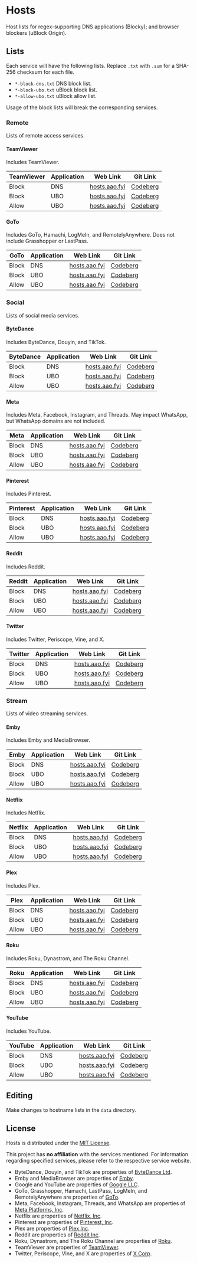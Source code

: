 # Hosts
Host lists for regex-supporting DNS applications (Blocky); and browser blockers (uBlock Origin).

## Lists
Each service will have the following lists. Replace `.txt` with `.sum` for a SHA-256 checksum for each file.

+ `*-block-dns.txt` DNS block list.
+ `*-block-ubo.txt` uBlock block list.
+ `*-allow-ubo.txt` uBlock allow list.

Usage of the block lists will break the corresponding services.

### Remote
Lists of remote access services.

#### TeamViewer
Includes TeamViewer.

| TeamViewer | Application | Web Link | Git Link |
| --------- | ----------- | -------- | -------- |
| Block | DNS | [hosts.aao.fyi](https://hosts.aao.fyi/remote/teamviewer-block-dns.txt) | [Codeberg](https://codeberg.org/aao-fyi/hosts/raw/branch/main/static/remote/teamviewer-block-dns.txt) |
| Block | UBO | [hosts.aao.fyi](https://hosts.aao.fyi/remote/teamviewer-block-ubo.txt) | [Codeberg](https://codeberg.org/aao-fyi/hosts/raw/branch/main/static/remote/teamviewer-block-ubo.txt) |
| Allow | UBO | [hosts.aao.fyi](https://hosts.aao.fyi/remote/teamviewer-allow-ubo.txt) | [Codeberg](https://codeberg.org/aao-fyi/hosts/raw/branch/main/static/remote/teamviewer-allow-ubo.txt) |

#### GoTo
Includes GoTo, Hamachi, LogMeIn, and RemotelyAnywhere. Does not include Grasshopper or LastPass.

| GoTo | Application | Web Link | Git Link |
| --------- | ----------- | -------- | -------- |
| Block | DNS | [hosts.aao.fyi](https://hosts.aao.fyi/remote/goto-block-dns.txt) | [Codeberg](https://codeberg.org/aao-fyi/hosts/raw/branch/main/static/remote/goto-block-dns.txt) |
| Block | UBO | [hosts.aao.fyi](https://hosts.aao.fyi/remote/goto-block-ubo.txt) | [Codeberg](https://codeberg.org/aao-fyi/hosts/raw/branch/main/static/remote/goto-block-ubo.txt) |
| Allow | UBO | [hosts.aao.fyi](https://hosts.aao.fyi/remote/goto-allow-ubo.txt) | [Codeberg](https://codeberg.org/aao-fyi/hosts/raw/branch/main/static/remote/goto-allow-ubo.txt) |

### Social
Lists of social media services.

#### ByteDance
Includes ByteDance, Douyin, and TikTok.

| ByteDance | Application | Web Link | Git Link |
| --------- | ----------- | -------- | -------- |
| Block | DNS | [hosts.aao.fyi](https://hosts.aao.fyi/social/bytedance-block-dns.txt) | [Codeberg](https://codeberg.org/aao-fyi/hosts/raw/branch/main/static/social/bytedance-block-dns.txt) |
| Block | UBO | [hosts.aao.fyi](https://hosts.aao.fyi/social/bytedance-block-ubo.txt) | [Codeberg](https://codeberg.org/aao-fyi/hosts/raw/branch/main/static/social/bytedance-block-ubo.txt) |
| Allow | UBO | [hosts.aao.fyi](https://hosts.aao.fyi/social/bytedance-allow-ubo.txt) | [Codeberg](https://codeberg.org/aao-fyi/hosts/raw/branch/main/static/social/bytedance-allow-ubo.txt) |

#### Meta
Includes Meta, Facebook, Instagram, and Threads. May impact WhatsApp, but WhatsApp domains are not included.

| Meta | Application | Web Link | Git Link |
| ---- | ----------- | -------- | -------- |
| Block | DNS | [hosts.aao.fyi](https://hosts.aao.fyi/social/meta-block-dns.txt) | [Codeberg](https://codeberg.org/aao-fyi/hosts/raw/branch/main/static/social/meta-block-dns.txt) |
| Block | UBO | [hosts.aao.fyi](https://hosts.aao.fyi/social/meta-block-ubo.txt) | [Codeberg](https://codeberg.org/aao-fyi/hosts/raw/branch/main/static/social/meta-block-ubo.txt) |
| Allow | UBO | [hosts.aao.fyi](https://hosts.aao.fyi/social/meta-allow-ubo.txt) | [Codeberg](https://codeberg.org/aao-fyi/hosts/raw/branch/main/static/social/meta-allow-ubo.txt) |

#### Pinterest
Includes Pinterest.

| Pinterest | Application | Web Link | Git Link |
| --------- | ----------- | -------- | -------- |
| Block | DNS | [hosts.aao.fyi](https://hosts.aao.fyi/social/pinterest-block-dns.txt) | [Codeberg](https://codeberg.org/aao-fyi/hosts/raw/branch/main/static/social/pinterest-block-dns.txt) |
| Block | UBO | [hosts.aao.fyi](https://hosts.aao.fyi/social/pinterest-block-ubo.txt) | [Codeberg](https://codeberg.org/aao-fyi/hosts/raw/branch/main/static/social/pinterest-block-ubo.txt) |
| Allow | UBO | [hosts.aao.fyi](https://hosts.aao.fyi/social/pinterest-allow-ubo.txt) | [Codeberg](https://codeberg.org/aao-fyi/hosts/raw/branch/main/static/social/pinterest-allow-ubo.txt) |

#### Reddit
Includes Reddit.

| Reddit | Application | Web Link | Git Link |
| ------ | ----------- | -------- | -------- |
| Block | DNS | [hosts.aao.fyi](https://hosts.aao.fyi/social/reddit-block-dns.txt) | [Codeberg](https://codeberg.org/aao-fyi/hosts/raw/branch/main/static/social/reddit-block-dns.txt) |
| Block | UBO | [hosts.aao.fyi](https://hosts.aao.fyi/social/reddit-block-ubo.txt) | [Codeberg](https://codeberg.org/aao-fyi/hosts/raw/branch/main/static/social/reddit-block-ubo.txt) |
| Allow | UBO | [hosts.aao.fyi](https://hosts.aao.fyi/social/reddit-allow-ubo.txt) | [Codeberg](https://codeberg.org/aao-fyi/hosts/raw/branch/main/static/social/reddit-allow-ubo.txt) |

#### Twitter
Includes Twitter, Periscope, Vine, and X.

| Twitter | Application | Web Link | Git Link |
| ------- | ----------- | -------- | -------- |
| Block | DNS | [hosts.aao.fyi](https://hosts.aao.fyi/social/twitter-block-dns.txt) | [Codeberg](https://codeberg.org/aao-fyi/hosts/raw/branch/main/static/social/twitter-block-dns.txt) |
| Block | UBO | [hosts.aao.fyi](https://hosts.aao.fyi/social/twitter-block-ubo.txt) | [Codeberg](https://codeberg.org/aao-fyi/hosts/raw/branch/main/static/social/twitter-block-ubo.txt) |
| Allow | UBO | [hosts.aao.fyi](https://hosts.aao.fyi/social/twitter-allow-ubo.txt) | [Codeberg](https://codeberg.org/aao-fyi/hosts/raw/branch/main/static/social/twitter-allow-ubo.txt) |

### Stream
Lists of video streaming services.

#### Emby
Includes Emby and MediaBrowser.

| Emby | Application | Web Link | Git Link |
| ---- | ----------- | -------- | -------- |
| Block | DNS | [hosts.aao.fyi](https://hosts.aao.fyi/stream/emby-block-dns.txt) | [Codeberg](https://codeberg.org/aao-fyi/hosts/raw/branch/main/static/stream/emby-block-dns.txt) |
| Block | UBO | [hosts.aao.fyi](https://hosts.aao.fyi/stream/emby-block-ubo.txt) | [Codeberg](https://codeberg.org/aao-fyi/hosts/raw/branch/main/static/stream/emby-block-ubo.txt) |
| Allow | UBO | [hosts.aao.fyi](https://hosts.aao.fyi/stream/emby-allow-ubo.txt) | [Codeberg](https://codeberg.org/aao-fyi/hosts/raw/branch/main/static/stream/emby-allow-ubo.txt) |

#### Netflix
Includes Netflix.

| Netflix | Application | Web Link | Git Link |
| ---- | ----------- | -------- | -------- |
| Block | DNS | [hosts.aao.fyi](https://hosts.aao.fyi/stream/netflix-block-dns.txt) | [Codeberg](https://codeberg.org/aao-fyi/hosts/raw/branch/main/static/stream/netflix-block-dns.txt) |
| Block | UBO | [hosts.aao.fyi](https://hosts.aao.fyi/stream/netflix-block-ubo.txt) | [Codeberg](https://codeberg.org/aao-fyi/hosts/raw/branch/main/static/stream/netflix-block-ubo.txt) |
| Allow | UBO | [hosts.aao.fyi](https://hosts.aao.fyi/stream/netflix-allow-ubo.txt) | [Codeberg](https://codeberg.org/aao-fyi/hosts/raw/branch/main/static/stream/netflix-allow-ubo.txt) |

#### Plex
Includes Plex.

| Plex | Application | Web Link | Git Link |
| ---- | ----------- | -------- | -------- |
| Block | DNS | [hosts.aao.fyi](https://hosts.aao.fyi/stream/plex-block-dns.txt) | [Codeberg](https://codeberg.org/aao-fyi/hosts/raw/branch/main/static/stream/plex-block-dns.txt) |
| Block | UBO | [hosts.aao.fyi](https://hosts.aao.fyi/stream/plex-block-ubo.txt) | [Codeberg](https://codeberg.org/aao-fyi/hosts/raw/branch/main/static/stream/plex-block-ubo.txt) |
| Allow | UBO | [hosts.aao.fyi](https://hosts.aao.fyi/stream/plex-allow-ubo.txt) | [Codeberg](https://codeberg.org/aao-fyi/hosts/raw/branch/main/static/stream/plex-allow-ubo.txt) |

#### Roku
Includes Roku, Dynastrom, and The Roku Channel.

| Roku | Application | Web Link | Git Link |
| ---- | ----------- | -------- | -------- |
| Block | DNS | [hosts.aao.fyi](https://hosts.aao.fyi/stream/roku-block-dns.txt) | [Codeberg](https://codeberg.org/aao-fyi/hosts/raw/branch/main/static/stream/roku-block-dns.txt) |
| Block | UBO | [hosts.aao.fyi](https://hosts.aao.fyi/stream/roku-block-ubo.txt) | [Codeberg](https://codeberg.org/aao-fyi/hosts/raw/branch/main/static/stream/roku-block-ubo.txt) |
| Allow | UBO | [hosts.aao.fyi](https://hosts.aao.fyi/stream/roku-allow-ubo.txt) | [Codeberg](https://codeberg.org/aao-fyi/hosts/raw/branch/main/static/stream/roku-allow-ubo.txt) |

#### YouTube
Includes YouTube.

| YouTube | Application | Web Link | Git Link |
| ------- | ----------- | -------- | -------- |
| Block | DNS | [hosts.aao.fyi](https://hosts.aao.fyi/stream/youtube-block-dns.txt) | [Codeberg](https://codeberg.org/aao-fyi/hosts/raw/branch/main/static/stream/youtube-block-dns.txt) |
| Block | UBO | [hosts.aao.fyi](https://hosts.aao.fyi/stream/youtube-block-ubo.txt) | [Codeberg](https://codeberg.org/aao-fyi/hosts/raw/branch/main/static/stream/youtube-block-ubo.txt) |
| Allow | UBO | [hosts.aao.fyi](https://hosts.aao.fyi/stream/youtube-allow-ubo.txt) | [Codeberg](https://codeberg.org/aao-fyi/hosts/raw/branch/main/static/stream/youtube-allow-ubo.txt) |

## Editing
Make changes to hostname lists in the `data` directory.

## License
Hosts is distributed under the [MIT License](https://codeberg.org/aao-fyi/hosts/src/branch/main/LICENSE).

This project has **no affiliation** with the services mentioned. For information regarding specified services, please refer to the respective service website.

+ ByteDance, Douyin, and TikTok are properties of [ByteDance Ltd](https://bytedance.com/).
+ Emby and MediaBrowser are properties of [Emby](https://emby.media/).
+ Google and YouTube are properties of [Google LLC](https://google.com/).
+ GoTo, Grasshopper, Hamachi, LastPass, LogMeIn, and RemotelyAnywhere are properties of [GoTo](https://goto.com/).
+ Meta, Facebook, Instagram, Threads, and WhatsApp are properties of [Meta Platforms, Inc](https://meta.com/).
+ Netflix are properties of [Netflix, Inc](https://netflix.com/).
+ Pinterest are properties of [Pinterest, Inc](https://pinterest.com/).
+ Plex are properties of [Plex Inc](https://plex.tv/).
+ Reddit are properties of [Reddit Inc](https://redditinc.com/).
+ Roku, Dynastrom, and The Roku Channel are properties of [Roku](https://roku.com/).
+ TeamViewer are properties of [TeamViewer](https://teamviewer.com/).
+ Twitter, Periscope, Vine, and X are properties of [X Corp](https://x.com/).
